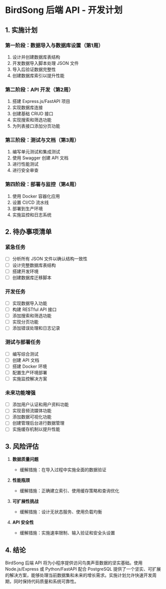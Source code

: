 # BirdSong 后端 API - 开发计划

## 1. 实施计划

### 第一阶段：数据导入与数据库设置（第1周）
1. 设计并创建数据库表结构
2. 开发数据导入脚本处理 JSON 文件
3. 导入后验证数据完整性
4. 创建数据库索引以提升性能

### 第二阶段：API 开发（第2周）
1. 搭建 Express.js/FastAPI 项目
2. 实现数据库连接
3. 创建基础 CRUD 接口
4. 实现搜索和筛选功能
5. 为列表接口添加分页功能

### 第三阶段：测试与文档（第3周）
1. 编写单元测试和集成测试
2. 使用 Swagger 创建 API 文档
3. 进行性能测试
4. 进行安全审查

### 第四阶段：部署与监控（第4周）
1. 使用 Docker 容器化应用
2. 设置 CI/CD 流水线
3. 部署到生产环境
4. 实施监控和日志系统

## 2. 待办事项清单

### 紧急任务
- [ ] 分析所有 JSON 文件以确认结构一致性
- [ ] 设计完整数据库表结构
- [ ] 搭建开发环境
- [ ] 创建数据库迁移脚本

### 开发任务
- [ ] 实现数据导入功能
- [ ] 构建 RESTful API 接口
- [ ] 添加搜索和筛选功能
- [ ] 实现分页功能
- [ ] 添加错误处理和日志记录

### 测试与部署任务
- [ ] 编写综合测试
- [ ] 创建 API 文档
- [ ] 搭建 Docker 环境
- [ ] 配置生产环境部署
- [ ] 实施监控解决方案

### 未来功能增强
- [ ] 添加用户认证和用户资料功能
- [ ] 实现音频流媒体功能
- [ ] 添加数据可视化功能
- [ ] 创建管理后台进行数据管理
- [ ] 实施缓存机制以提升性能

## 3. 风险评估

1. **数据质量问题**
   - 缓解措施：在导入过程中实施全面的数据验证

2. **性能瓶颈**
   - 缓解措施：正确建立索引、使用缓存策略和查询优化

3. **可扩展性挑战**
   - 缓解措施：设计无状态服务、使用负载均衡

4. **API 安全性**
   - 缓解措施：实施速率限制、输入验证和安全头设置

## 4. 结论

BirdSong 后端 API 将为小程序提供访问鸟类声音数据的坚实基础。使用 Node.js/Express 或 Python/FastAPI 配合 PostgreSQL 提供了一个坚实、可扩展的解决方案，能够处理当前数据集和未来的增长需求。实施计划允许快速开发周期，同时保持代码质量和系统可靠性。